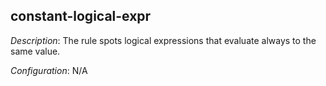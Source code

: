 ## constant-logical-expr

_Description_: The rule spots logical expressions that evaluate always to the same value.

_Configuration_: N/A

